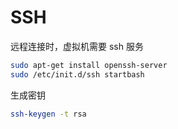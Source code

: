 # SSH

远程连接时，虚拟机需要 ssh 服务

```bash
sudo apt-get install openssh-server
sudo /etc/init.d/ssh startbash
```

生成密钥

```bash
ssh-keygen -t rsa
```











